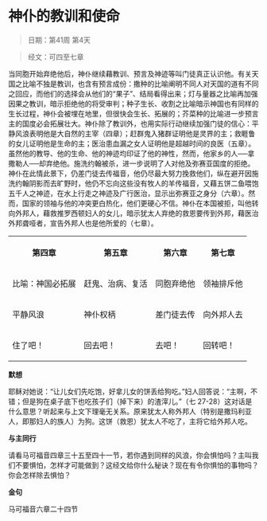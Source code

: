 # 神仆的教训和使命

> 日期：第41周 第4天

> 经文：可四至七章

当同胞开始弃绝他后，神仆继续藉教训、预言及神迹等叫门徒真正认识他。有关天国之比喻不独是教训，也含有预言成份：撒种的比喻阐明不同人对天国的道有不同之回应，而他们的选择会从他们的“果子”、结局看得出来；灯与量器之比喻再加强因果之教训，暗示拒绝他的将受审判；种子生长、收割之比喻暗示神国也有同样的生长过程，神仆会被埋在地里，但很快会生长、拓展的；芥菜种的比喻进一步预言主的国度必会拓展壮大。神仆除了教训外，也用实际行动继续加强门徒的信心：平静风浪表明他是大自然的主宰（四章）；赶群鬼入猪群证明他是灵界的主；救睚鲁的女儿证明他是生命的主；医治患血漏之女人证明他是超越时间的良医（五章）。虽然他的教导、他的生命、他的神迹均印证了他的神性，然而，他家乡的人──拿撒勒人──却弃绝他。施洗约翰被杀，进一步说明了人对他及弥赛亚国度的拒绝。神仆在此情此景下，仍差门徒去传福音，他仍尽最大努力挽救他们，纵在避开因施洗约翰阴影而去旷野时，他仍不忘向这些没有牧人的羊传福音，又藉五饼二鱼喂饱五千人之神迹，在水上行走之神迹及广行医治，显示出弥赛亚之身分（六章）。然而，国家的领袖与他的冲突更白热化，他们更硬心不信。神仆在本国被拒，叫他转向外邦人，藉救推罗西顿妇人的女儿，暗示犹太人弃绝的救恩要传到外邦，藉医治外邦聋哑者，宣告外邦人也是他所爱的（七章）。

<table>
 <tbody>
  <tr>
   <th><p>第四章</p></th>
   <th><p>第五章</p></th>
   <th><p>第六章</p></th>
   <th><p>第七章</p></th>
  </tr>
  <tr>
   <td><p>比喻：神国必拓展</p></td>
   <td><p>赶鬼、治病、复活</p></td>
   <td><p>同胞弃绝他</p></td>
   <td><p>领袖排斥他</p></td>
  </tr>
  <tr>
   <td><p>平静风浪</p></td>
   <td><p>神仆权柄</p></td>
   <td><p>差门徒去传</p></td>
   <td><p>向外邦人去</p></td>
  </tr>
  <tr>
   <td><p>住了吧！</p></td>
   <td><p>回去吧！</p></td>
   <td><p>去吧！</p></td>
   <td><p>回转吧！</p></td>
  </tr>
 </tbody>
</table>

**默想**

耶稣对她说：“让儿女们先吃饱，好拿儿女的饼丢给狗吃。”妇人回答说：“主啊，不错；但是狗在桌子底下也吃孩子们（掉下来）的渣滓儿。”（七 27-28）这对话是什么意思？听起来与上文下理毫无关系。原来犹太人称外邦人（特别是撒玛利亚人，即那妇人的族人）为狗。这饼（救恩）犹太人不吃了，主将它给外邦人吃。

**与主同行**

请看马可福音四章三十五至四十一节，若你遇到同样的风浪，你会惧怕吗？主叫我们不要惧怕，怎样才可能做到？这经文给你什么秘诀？现在有令你惧怕的事物吗？你会怎样除去惧怕？

**金句**

马可福音六章二十四节



